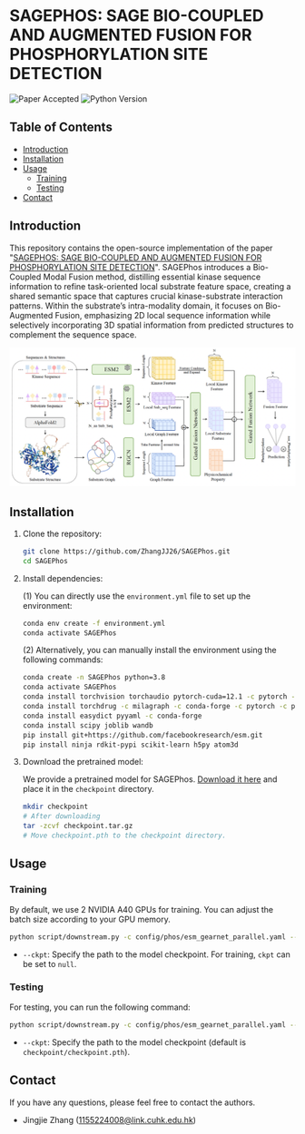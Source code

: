 # SAGEPHOS: SAGE BIO-COUPLED AND AUGMENTED FUSION FOR PHOSPHORYLATION SITE DETECTION

![Paper Accepted](https://img.shields.io/badge/Paper-Accepted-brightgreen)
![Python Version](https://img.shields.io/badge/Python-3.8%20%7C%203.9%20%7C%203.10-blue)


## Table of Contents
- [Introduction](#introduction)
- [Installation](#installation)
- [Usage](#usage)
  - [Training](#training)
  - [Testing](#testing)
- [Contact](#contact)


## Introduction

This repository contains the open-source implementation of the paper "[SAGEPHOS: SAGE BIO-COUPLED AND AUGMENTED FUSION FOR PHOSPHORYLATION SITE DETECTION](https://openreview.net/forum?id=hLwcNSFhC2)". SAGEPhos introduces a Bio-Coupled Modal Fusion method, distilling essential kinase sequence information to refine task-oriented local substrate feature space, creating a shared semantic space that captures crucial kinase-substrate interaction patterns. Within the substrate’s intra-modality domain, it focuses on Bio-Augmented Fusion, emphasizing 2D local sequence information while selectively incorporating 3D spatial information from predicted structures to complement the sequence space.

![SAGEPhos Framework](image.png)


## Installation

1. Clone the repository:

   ```sh
   git clone https://github.com/ZhangJJ26/SAGEPhos.git
   cd SAGEPhos
   ```

2. Install dependencies:

   (1) You can directly use the `environment.yml` file to set up the environment:

   ```bash
   conda env create -f environment.yml
   conda activate SAGEPhos
   ```

   (2) Alternatively, you can manually install the environment using the following commands:

   ```bash
   conda create -n SAGEPhos python=3.8
   conda activate SAGEPhos
   conda install torchvision torchaudio pytorch-cuda=12.1 -c pytorch -c nvidia # Here, CUDA 12.1 is used as an example. Please install the corresponding version of PyTorch based on your specific CUDA version.
   conda install torchdrug -c milagraph -c conda-forge -c pytorch -c pyg
   conda install easydict pyyaml -c conda-forge
   conda install scipy joblib wandb
   pip install git+https://github.com/facebookresearch/esm.git
   pip install ninja rdkit-pypi scikit-learn h5py atom3d
   ```

3. Download the pretrained model:

   We provide a pretrained model for SAGEPhos. [Download it here](https://github.com/ZhangJJ26/SAGEPhos/releases/tag/v1.0.0) and place it in the `checkpoint` directory.

   ```sh
   mkdir checkpoint
   # After downloading
   tar -zcvf checkpoint.tar.gz
   # Move checkpoint.pth to the checkpoint directory.
   ```

## Usage

### Training

By default, we use 2 NVIDIA A40 GPUs for training. You can adjust the batch size according to your GPU memory.

```sh
python script/downstream.py -c config/phos/esm_gearnet_parallel.yaml --ckpt null
```

- `--ckpt`: Specify the path to the model checkpoint. For training, `ckpt` can be set to `null`.

### Testing

For testing, you can run the following command:

```sh
python script/downstream.py -c config/phos/esm_gearnet_parallel.yaml --ckpt ${checkpoint_path}
```

- `--ckpt`: Specify the path to the model checkpoint (default is `checkpoint/checkpoint.pth`).

## Contact

If you have any questions, please feel free to contact the authors.

- Jingjie Zhang (1155224008@link.cuhk.edu.hk)
